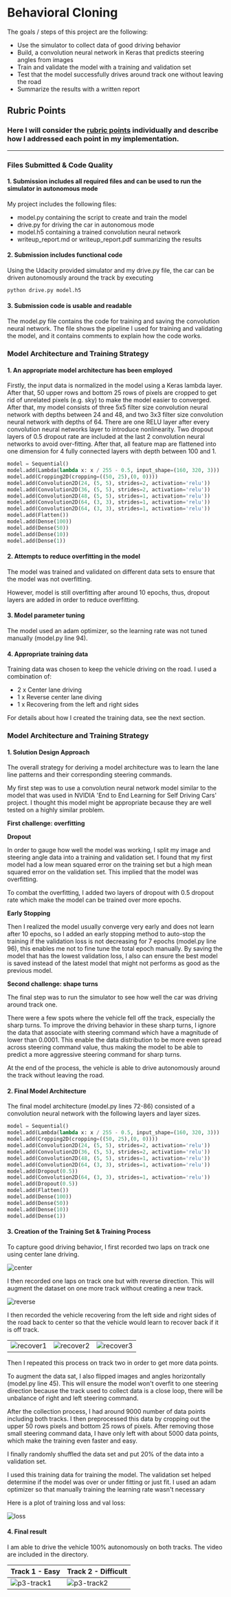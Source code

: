 # **Behavioral Cloning** 

The goals / steps of this project are the following:
* Use the simulator to collect data of good driving behavior
* Build, a convolution neural network in Keras that predicts steering angles from images
* Train and validate the model with a training and validation set
* Test that the model successfully drives around track one without leaving the road
* Summarize the results with a written report

## Rubric Points
### Here I will consider the [rubric points](https://review.udacity.com/#!/rubrics/432/view) individually and describe how I addressed each point in my implementation.  

---
### Files Submitted & Code Quality

#### 1. Submission includes all required files and can be used to run the simulator in autonomous mode

My project includes the following files:
* model.py containing the script to create and train the model
* drive.py for driving the car in autonomous mode
* model.h5 containing a trained convolution neural network 
* writeup_report.md or writeup_report.pdf summarizing the results

#### 2. Submission includes functional code
Using the Udacity provided simulator and my drive.py file, the car can be driven autonomously around the track by executing 
```sh
python drive.py model.h5
```

#### 3. Submission code is usable and readable

The model.py file contains the code for training and saving the convolution neural network. The file shows the pipeline I used for training and validating the model, and it contains comments to explain how the code works.

### Model Architecture and Training Strategy

#### 1. An appropriate model architecture has been employed

Firstly, the input data is normalized in the model using a Keras lambda layer. After that, 50 upper rows and bottom 25 rows of pixels are cropped to get rid of unrelated pixels (e.g. sky) to make the model easier to converged. After that, my model consists of three 5x5 filter size convolution neural network with depths between 24 and 48, and two 3x3 filter size convolution neural network with depths of 64. There are one RELU layer after every convolution neural networks layer to introduce nonlinearity. Two dropout layers of 0.5 dropout rate are included at the last 2 convolution neural networks to avoid over-fitting. After that, all feature map are flattened into one dimension for 4 fully connected layers with depth between 100 and 1. 

```python
model = Sequential()
model.add(Lambda(lambda x: x / 255 - 0.5, input_shape=(160, 320, 3)))
model.add(Cropping2D(cropping=((50, 25),(0, 0))))
model.add(Convolution2D(24, (5, 5), strides=2, activation='relu'))
model.add(Convolution2D(36, (5, 5), strides=2, activation='relu'))
model.add(Convolution2D(48, (5, 5), strides=1, activation='relu'))
model.add(Convolution2D(64, (3, 3), strides=1, activation='relu'))
model.add(Convolution2D(64, (3, 3), strides=1, activation='relu'))
model.add(Flatten())
model.add(Dense(100))
model.add(Dense(50))
model.add(Dense(10))
model.add(Dense(1))
```

#### 2. Attempts to reduce overfitting in the model

The model was trained and validated on different data sets to ensure that the model was not overfitting. 

However, model is still overfitting after around 10 epochs, thus, dropout layers are added in order to reduce overfitting.

#### 3. Model parameter tuning

The model used an adam optimizer, so the learning rate was not tuned manually (model.py line 94).

#### 4. Appropriate training data

Training data was chosen to keep the vehicle driving on the road. I used a combination of: 

- 2 x Center lane driving
- 1 x Reverse center lane diving
- 1 x Recovering from the left and right sides

For details about how I created the training data, see the next section. 

### Model Architecture and Training Strategy

#### 1. Solution Design Approach

The overall strategy for deriving a model architecture was to learn the lane line patterns and their corresponding steering commands.

My first step was to use a convolution neural network model similar to the model that was used in NVIDIA 'End to End Learning for Self Driving Cars' project. I thought this model might be appropriate because they are well tested on a highly similar problem.

**First challenge: overfitting**

**Dropout**

In order to gauge how well the model was working, I split my image and steering angle data into a training and validation set. I found that my first model had a low mean squared error on the training set but a high mean squared error on the validation set. This implied that the model was overfitting. 

To combat the overfitting, I added two layers of dropout with 0.5 dropout rate which make the model can be trained over more epochs.

**Early Stopping**

Then I realized the model usually converge very early and does not learn after 10 epochs, so I added an early stopping method to auto-stop the training if the validation loss is not decreasing for 7 epochs (model.py line 96), this enables me not to fine tune the total epoch manually. By saving the model that has the lowest validation loss, I also can ensure the best model is saved instead of the latest model that might not performs as good as the previous model.

**Second challenge: shape turns**

The final step was to run the simulator to see how well the car was driving around track one. 

There were a few spots where the vehicle fell off the track, especially the sharp turns. To improve the driving behavior in these sharp turns, I ignore the data that associate with steering command which have a magnitude of lower than 0.0001. This enable the data distribution to be more even spread across steering command value, thus making the model to be able to predict a more aggressive steering command for sharp turns.

At the end of the process, the vehicle is able to drive autonomously around the track without leaving the road.

#### 2. Final Model Architecture

The final model architecture (model.py lines 72-86) consisted of a convolution neural network with the following layers and layer sizes.

```python
model = Sequential()
model.add(Lambda(lambda x: x / 255 - 0.5, input_shape=(160, 320, 3)))
model.add(Cropping2D(cropping=((50, 25),(0, 0))))
model.add(Convolution2D(24, (5, 5), strides=2, activation='relu'))
model.add(Convolution2D(36, (5, 5), strides=2, activation='relu'))
model.add(Convolution2D(48, (5, 5), strides=1, activation='relu'))
model.add(Convolution2D(64, (3, 3), strides=1, activation='relu'))
model.add(Dropout(0.5))
model.add(Convolution2D(64, (3, 3), strides=1, activation='relu'))
model.add(Dropout(0.5))
model.add(Flatten())
model.add(Dense(100))
model.add(Dense(50))
model.add(Dense(10))
model.add(Dense(1))
```

#### 3. Creation of the Training Set & Training Process

To capture good driving behavior, I first recorded two laps on track one using center lane driving. 

![center](resource/center.jpg)

I then recorded one laps on track one but with reverse direction. This will augment the dataset on one more track without creating a new track.

![reverse](resource/reverse.jpg)

I then recorded the vehicle recovering from the left side and right sides of the road back to center so that the vehicle would learn to recover back if it is off track. 

|                                    |                                    |                                    |
| ---------------------------------- | ---------------------------------- | ---------------------------------- |
| ![recover1](resource/recover1.jpg) | ![recover2](resource/recover2.jpg) | ![recover3](resource/recover3.jpg) |



Then I repeated this process on track two in order to get more data points.

To augment the data sat, I also flipped images and angles horizontally (model.py line 45). This will ensure the model won't overfit to one steering direction because the track used to collect data is a close loop, there will be unbalance of right and left steering command.



After the collection process, I had around 9000 number of data points including both tracks. I then preprocessed this data by cropping out the upper 50 rows pixels and bottom 25 rows of pixels. After removing those small steering command data, I have only left with about 5000 data points, which make the training even faster and easy.




I finally randomly shuffled the data set and put 20% of the data into a validation set. 

I used this training data for training the model. The validation set helped determine if the model was over or under fitting or just fit. I used an adam optimizer so that manually training the learning rate wasn't necessary



Here is a plot of training loss and val loss:

![loss](resource/loss.png)

#### 4. Final result

I am able to drive the vehicle 100% autonomously on both tracks. The video are included in the directory.

| Track 1 - Easy                       | Track 2 - Difficult                  |
| ------------------------------------ | ------------------------------------ |
| ![p3-track1](resource/p3-track1.gif) | ![p3-track2](resource/p3-track2.gif) |

## 